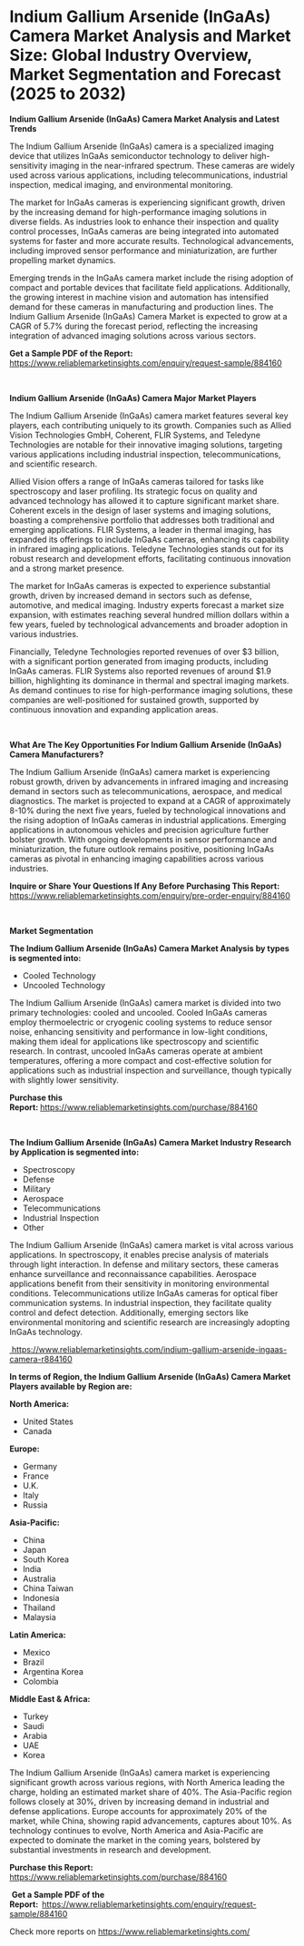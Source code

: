 <p><h1>Indium Gallium Arsenide (InGaAs) Camera Market Analysis and Market Size: Global Industry Overview, Market Segmentation and Forecast (2025 to 2032)</h1></p><p><strong>Indium Gallium Arsenide (InGaAs) Camera Market Analysis and Latest Trends</strong></p>
<p><p>The Indium Gallium Arsenide (InGaAs) camera is a specialized imaging device that utilizes InGaAs semiconductor technology to deliver high-sensitivity imaging in the near-infrared spectrum. These cameras are widely used across various applications, including telecommunications, industrial inspection, medical imaging, and environmental monitoring. </p><p>The market for InGaAs cameras is experiencing significant growth, driven by the increasing demand for high-performance imaging solutions in diverse fields. As industries look to enhance their inspection and quality control processes, InGaAs cameras are being integrated into automated systems for faster and more accurate results. Technological advancements, including improved sensor performance and miniaturization, are further propelling market dynamics.</p><p>Emerging trends in the InGaAs camera market include the rising adoption of compact and portable devices that facilitate field applications. Additionally, the growing interest in machine vision and automation has intensified demand for these cameras in manufacturing and production lines. The Indium Gallium Arsenide (InGaAs) Camera Market is expected to grow at a CAGR of 5.7% during the forecast period, reflecting the increasing integration of advanced imaging solutions across various sectors.</p></p>
<p><strong>Get a Sample PDF of the Report:&nbsp;</strong> <a href="https://www.reliablemarketinsights.com/enquiry/request-sample/884160?utm_campaign=3579&utm_medium=2&utm_source=Github&utm_content=ia&utm_term=06042025&utm_id=indium-gallium-arsenide-ingaas-camera">https://www.reliablemarketinsights.com/enquiry/request-sample/884160</a></p>
<p>&nbsp;</p>
<p><strong>Indium Gallium Arsenide (InGaAs) Camera Major Market Players</strong></p>
<p><p>The Indium Gallium Arsenide (InGaAs) camera market features several key players, each contributing uniquely to its growth. Companies such as Allied Vision Technologies GmbH, Coherent, FLIR Systems, and Teledyne Technologies are notable for their innovative imaging solutions, targeting various applications including industrial inspection, telecommunications, and scientific research.</p><p>Allied Vision offers a range of InGaAs cameras tailored for tasks like spectroscopy and laser profiling. Its strategic focus on quality and advanced technology has allowed it to capture significant market share. Coherent excels in the design of laser systems and imaging solutions, boasting a comprehensive portfolio that addresses both traditional and emerging applications. FLIR Systems, a leader in thermal imaging, has expanded its offerings to include InGaAs cameras, enhancing its capability in infrared imaging applications. Teledyne Technologies stands out for its robust research and development efforts, facilitating continuous innovation and a strong market presence.</p><p>The market for InGaAs cameras is expected to experience substantial growth, driven by increased demand in sectors such as defense, automotive, and medical imaging. Industry experts forecast a market size expansion, with estimates reaching several hundred million dollars within a few years, fueled by technological advancements and broader adoption in various industries.</p><p>Financially, Teledyne Technologies reported revenues of over $3 billion, with a significant portion generated from imaging products, including InGaAs cameras. FLIR Systems also reported revenues of around $1.9 billion, highlighting its dominance in thermal and spectral imaging markets. As demand continues to rise for high-performance imaging solutions, these companies are well-positioned for sustained growth, supported by continuous innovation and expanding application areas.</p></p>
<p>&nbsp;</p>
<p><strong>What Are The Key Opportunities For Indium Gallium Arsenide (InGaAs) Camera Manufacturers?</strong></p>
<p><p>The Indium Gallium Arsenide (InGaAs) camera market is experiencing robust growth, driven by advancements in infrared imaging and increasing demand in sectors such as telecommunications, aerospace, and medical diagnostics. The market is projected to expand at a CAGR of approximately 8-10% during the next five years, fueled by technological innovations and the rising adoption of InGaAs cameras in industrial applications. Emerging applications in autonomous vehicles and precision agriculture further bolster growth. With ongoing developments in sensor performance and miniaturization, the future outlook remains positive, positioning InGaAs cameras as pivotal in enhancing imaging capabilities across various industries.</p></p>
<p><strong>Inquire or Share Your Questions If Any Before Purchasing This Report:</strong> <a href="https://www.reliablemarketinsights.com/enquiry/pre-order-enquiry/884160?utm_campaign=3579&utm_medium=2&utm_source=Github&utm_content=ia&utm_term=06042025&utm_id=indium-gallium-arsenide-ingaas-camera">https://www.reliablemarketinsights.com/enquiry/pre-order-enquiry/884160</a></p>
<p>&nbsp;</p>
<p><strong>Market Segmentation</strong></p>
<p><strong>The Indium Gallium Arsenide (InGaAs) Camera Market Analysis by types is segmented into:</strong></p>
<p><ul><li>Cooled Technology</li><li>Uncooled Technology</li></ul></p>
<p><p>The Indium Gallium Arsenide (InGaAs) camera market is divided into two primary technologies: cooled and uncooled. Cooled InGaAs cameras employ thermoelectric or cryogenic cooling systems to reduce sensor noise, enhancing sensitivity and performance in low-light conditions, making them ideal for applications like spectroscopy and scientific research. In contrast, uncooled InGaAs cameras operate at ambient temperatures, offering a more compact and cost-effective solution for applications such as industrial inspection and surveillance, though typically with slightly lower sensitivity.</p></p>
<p><strong>Purchase this Report:&nbsp;</strong><a href="https://www.reliablemarketinsights.com/purchase/884160?utm_campaign=3579&utm_medium=2&utm_source=Github&utm_content=ia&utm_term=06042025&utm_id=indium-gallium-arsenide-ingaas-camera">https://www.reliablemarketinsights.com/purchase/884160</a></p>
<p>&nbsp;</p>
<p><strong>The Indium Gallium Arsenide (InGaAs) Camera Market Industry Research by Application is segmented into:</strong></p>
<p><ul><li>Spectroscopy</li><li>Defense</li><li>Military</li><li>Aerospace</li><li>Telecommunications</li><li>Industrial Inspection</li><li>Other</li></ul></p>
<p><p>The Indium Gallium Arsenide (InGaAs) camera market is vital across various applications. In spectroscopy, it enables precise analysis of materials through light interaction. In defense and military sectors, these cameras enhance surveillance and reconnaissance capabilities. Aerospace applications benefit from their sensitivity in monitoring environmental conditions. Telecommunications utilize InGaAs cameras for optical fiber communication systems. In industrial inspection, they facilitate quality control and defect detection. Additionally, emerging sectors like environmental monitoring and scientific research are increasingly adopting InGaAs technology.</p></p>
<p><a href="https://www.reliablemarketinsights.com/indium-gallium-arsenide-ingaas-camera-r884160?utm_campaign=3579&utm_medium=2&utm_source=Github&utm_content=ia&utm_term=06042025&utm_id=indium-gallium-arsenide-ingaas-camera">&nbsp;https://www.reliablemarketinsights.com/indium-gallium-arsenide-ingaas-camera-r884160</a></p>
<p><strong>In terms of Region, the Indium Gallium Arsenide (InGaAs) Camera Market Players available by Region are:</strong></p>
<p>
    <p> <strong> North America: </strong>
        <ul>
            <li>United States</li>
            <li>Canada</li>
        </ul>
        </p> 
    <p> <strong> Europe: </strong>
        <ul>
            <li>Germany</li>
            <li>France</li>
            <li>U.K.</li>
            <li>Italy</li>
            <li>Russia</li>
        </ul>
        </p> 
    <p> <strong> Asia-Pacific: </strong>
        <ul>
            <li>China</li>
            <li>Japan</li>
            <li>South Korea</li>
            <li>India</li>
            <li>Australia</li>
            <li>China Taiwan</li>
            <li>Indonesia</li>
            <li>Thailand</li>
            <li>Malaysia</li>
        </ul>
        </p> 
    <p> <strong> Latin America: </strong>
        <ul>
            <li>Mexico</li>
            <li>Brazil</li>
            <li>Argentina Korea</li>
            <li>Colombia</li>
        </ul>
        </p> 
    <p> <strong> Middle East & Africa: </strong>
        <ul>
            <li>Turkey</li>
            <li>Saudi</li>
            <li>Arabia</li>
            <li>UAE</li>
            <li>Korea</li>
        </ul>
    </p>
    </p>
<p><p>The Indium Gallium Arsenide (InGaAs) camera market is experiencing significant growth across various regions, with North America leading the charge, holding an estimated market share of 40%. The Asia-Pacific region follows closely at 30%, driven by increasing demand in industrial and defense applications. Europe accounts for approximately 20% of the market, while China, showing rapid advancements, captures about 10%. As technology continues to evolve, North America and Asia-Pacific are expected to dominate the market in the coming years, bolstered by substantial investments in research and development.</p></p>
<p><strong>Purchase this Report: </strong><a href="https://www.reliablemarketinsights.com/purchase/884160?utm_campaign=3579&utm_medium=2&utm_source=Github&utm_content=ia&utm_term=06042025&utm_id=indium-gallium-arsenide-ingaas-camera">https://www.reliablemarketinsights.com/purchase/884160</a></p>
<p>&nbsp;<strong>Get a Sample PDF of the Report:&nbsp;&nbsp;</strong><a href="https://www.reliablemarketinsights.com/enquiry/request-sample/884160?utm_campaign=3579&utm_medium=2&utm_source=Github&utm_content=ia&utm_term=06042025&utm_id=indium-gallium-arsenide-ingaas-camera">https://www.reliablemarketinsights.com/enquiry/request-sample/884160</a></p>
<p><strong></strong></p>
<p>Check more reports on <a href="https://www.reliablemarketinsights.com/?utm_campaign=3579&utm_medium=2&utm_source=Github&utm_content=ia&utm_term=06042025&utm_id=indium-gallium-arsenide-ingaas-camera">https://www.reliablemarketinsights.com/</a></p>